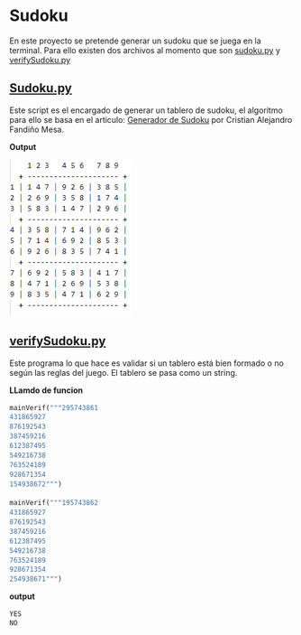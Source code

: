 # Sudoku

En este proyecto se pretende generar un sudoku que se juega en la terminal. Para ello existen dos archivos al momento que son [sudoku.py](/sudoku/sudoku.py) y [verifySudoku.py](/sudoku/verifySudoku.py)

## [Sudoku.py](/sudoku/sudoku.py)

Este script es el encargado de generar un tablero de sudoku, el algoritmo para ello se basa en el articulo: [Generador de Sudoku](https://www.academia.edu/40154909/Generador_de_Sudoku) por Cristian Alejandro Fandiño Mesa.

**Output**

![Sudoku Board](/img/sudoku_board.PNG "Sudoku Board")

## [verifySudoku.py](/sudoku/verifySudoku.py)

Este programa lo que hace es validar si un tablero está bien formado o no según las reglas del juego. El tablero se pasa como un string.

**LLamdo de funcion**

```py
mainVerif("""295743861
431865927
876192543
387459216
612387495
549216738
763524189
928671354
154938672""")

mainVerif("""195743862
431865927
876192543
387459216
612387495
549216738
763524189
928671354
254938671""")
```

**output**

~~~
YES
NO
~~~